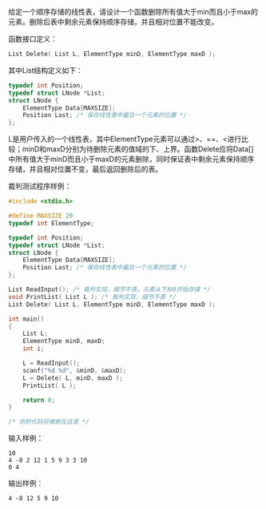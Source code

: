 给定一个顺序存储的线性表，请设计一个函数删除所有值大于min而且小于max的元素。删除后表中剩余元素保持顺序存储，并且相对位置不能改变。

函数接口定义：
```c
List Delete( List L, ElementType minD, ElementType maxD );
```
其中List结构定义如下：
```c
typedef int Position;
typedef struct LNode *List;
struct LNode {
    ElementType Data[MAXSIZE];
    Position Last; /* 保存线性表中最后一个元素的位置 */
};
```
L是用户传入的一个线性表，其中ElementType元素可以通过>、==、<进行比较；minD和maxD分别为待删除元素的值域的下、上界。函数Delete应将Data[]中所有值大于minD而且小于maxD的元素删除，同时保证表中剩余元素保持顺序存储，并且相对位置不变，最后返回删除后的表。

裁判测试程序样例：
```c
#include <stdio.h>

#define MAXSIZE 20
typedef int ElementType;

typedef int Position;
typedef struct LNode *List;
struct LNode {
    ElementType Data[MAXSIZE];
    Position Last; /* 保存线性表中最后一个元素的位置 */
};

List ReadInput(); /* 裁判实现，细节不表。元素从下标0开始存储 */
void PrintList( List L ); /* 裁判实现，细节不表 */
List Delete( List L, ElementType minD, ElementType maxD );

int main()
{
    List L;
    ElementType minD, maxD;
    int i;

    L = ReadInput();
    scanf("%d %d", &minD, &maxD);
    L = Delete( L, minD, maxD );
    PrintList( L );

    return 0;
}

/* 你的代码将被嵌在这里 */
```
输入样例：
```
10
4 -8 2 12 1 5 9 3 3 10
0 4
```
输出样例：
```
4 -8 12 5 9 10
```